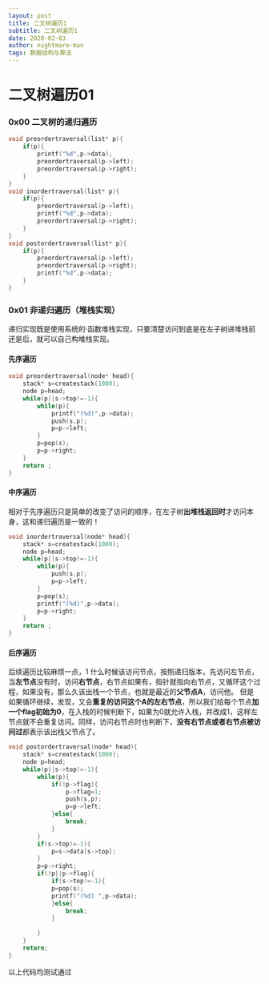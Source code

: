 ```yaml
---
layout: post
title: 二叉树遍历1
subtitle: 二叉树遍历1
date: 2020-02-03
author: nightmare-man
tags: 数据结构与算法
---
```

# 		二叉树遍历01

### 0x00 二叉树的递归遍历

```c
void preordertraversal(list* p){
	if(p){
		printf("%d",p->data);
		preordertraversal(p->left);
		preordertraversal(p->right);
	}
}
void inordertraversal(list* p){
	if(p){
		preordertraversal(p->left);
		printf("%d",p->data);
		preordertraversal(p->right);
	}
}
void postordertraversal(list* p){
	if(p){
		preordertraversal(p->left);
		preordertraversal(p->right);
		printf("%d",p->data);
	}
}
```

### 0x01 非递归遍历（堆栈实现）

递归实现既是使用系统的·函数堆栈实现，只要清楚访问到底是在左子树进堆栈前还是后，就可以自己构堆栈实现。

#### 先序遍历

```c
void preordertraversal(node* head){
	stack* s=createstack(1000);
	node p=head;
	while(p||s->top!=-1){
		while(p){
			printf("(%d)",p->data);
			push(s,p);
			p=p->left;
		}
		p=pop(s);
		p=p->right;
	}
	return ;
}
```

#### 中序遍历

相对于先序遍历只是简单的改变了访问的顺序，在左子树**出堆栈返回时**才访问本身，这和递归遍历是一致的！

```c
void inordertraversal(node* head){
	stack* s=createstack(1000);
	node p=head;
	while(p||s->top!=-1){
		while(p){
			push(s,p);
			p=p->left;
		}
		p=pop(s);
		printf("(%d)",p->data);
		p=p->right;
	}
	return ;
}
```

#### 后序遍历

后续遍历比较麻烦一点，1 什么时候该访问节点，按照递归版本，先访问左节点，当**左节点**没有时，访问**右节点**，右节点如果有，指针就指向右节点，又循环这个过程，如果没有，那么久该出栈一个节点，也就是最近的**父节点A**，访问他。 但是如果循环继续，发现，又会**重复的访问这个A的左右节点**，所以我们给每个节点**加一个flag初始为0**，在入栈的时候判断下，如果为0就允许入栈，并改成1，这样左节点就不会重复访问。同样，访问右节点时也判断下，**没有右节点或者右节点被访问过**都表示该出栈父节点了。

```c
void postordertraversal(node* head){
	stack* s=createstack(1000);
	node p=head;
	while(p||s->top!=-1){
		while(p){
			if(!p->flag){
				p->flag=1;
				push(s,p);
				p=p->left;
			}else{
				break;
			}	
		}
		if(s->top!=-1){
			p=s->data[s->top];
		}	
		p=p->right;
        if(!p||p->flag){
			if(s->top!=-1){
			p=pop(s);
			printf("(%d) ",p->data);	
			}else{
				break;
			}
			
		}
	}
	return;
} 
```

以上代码均测试通过

